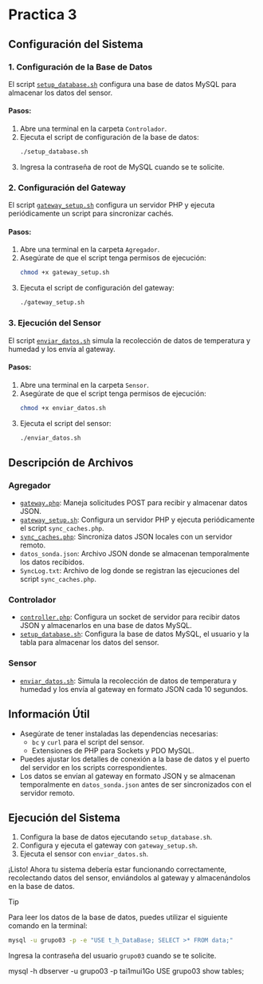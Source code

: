 # Practica 3

## Configuración del Sistema

### 1. Configuración de la Base de Datos

El script [`setup_database.sh`](Controlador/setup_database.sh) configura una base de datos MySQL para almacenar los datos del sensor.

#### Pasos:

1. Abre una terminal en la carpeta `Controlador`.
2. Ejecuta el script de configuración de la base de datos:
   ```sh
   ./setup_database.sh
   ```
3. Ingresa la contraseña de root de MySQL cuando se te solicite.

### 2. Configuración del Gateway

El script [`gateway_setup.sh`](Agregador/gateway_setup.sh) configura un servidor PHP y ejecuta periódicamente un script para sincronizar cachés.

#### Pasos:

1. Abre una terminal en la carpeta `Agregador`.
2. Asegúrate de que el script tenga permisos de ejecución:
   ```sh
   chmod +x gateway_setup.sh
   ```
3. Ejecuta el script de configuración del gateway:
   ```sh
   ./gateway_setup.sh
   ```

### 3. Ejecución del Sensor

El script [`enviar_datos.sh`](Sensor/enviar_datos.sh) simula la recolección de datos de temperatura y humedad y los envía al gateway.

#### Pasos:

1. Abre una terminal en la carpeta `Sensor`.
2. Asegúrate de que el script tenga permisos de ejecución:
   ```sh
   chmod +x enviar_datos.sh
   ```
3. Ejecuta el script del sensor:
   ```sh
   ./enviar_datos.sh
   ```

## Descripción de Archivos

### Agregador

- [`gateway.php`](Agregador/gateway.php): Maneja solicitudes POST para recibir y almacenar datos JSON.
- [`gateway_setup.sh`](Agregador/gateway_setup.sh): Configura un servidor PHP y ejecuta periódicamente el script `sync_caches.php`.
- [`sync_caches.php`](Agregador/sync_caches.php): Sincroniza datos JSON locales con un servidor remoto.
- `datos_sonda.json`: Archivo JSON donde se almacenan temporalmente los datos recibidos.
- `SyncLog.txt`: Archivo de log donde se registran las ejecuciones del script `sync_caches.php`.

### Controlador

- [`controller.php`](Controlador/controller.php): Configura un socket de servidor para recibir datos JSON y almacenarlos en una base de datos MySQL.
- [`setup_database.sh`](Controlador/setup_database.sh): Configura la base de datos MySQL, el usuario y la tabla para almacenar los datos del sensor.

### Sensor

- [`enviar_datos.sh`](Sensor/enviar_datos.sh): Simula la recolección de datos de temperatura y humedad y los envía al gateway en formato JSON cada 10 segundos.

## Información Útil

- Asegúrate de tener instaladas las dependencias necesarias:
  - `bc` y `curl` para el script del sensor.
  - Extensiones de PHP para Sockets y PDO MySQL.
- Puedes ajustar los detalles de conexión a la base de datos y el puerto del servidor en los scripts correspondientes.
- Los datos se envían al gateway en formato JSON y se almacenan temporalmente en `datos_sonda.json` antes de ser sincronizados con el servidor remoto.

## Ejecución del Sistema

1. Configura la base de datos ejecutando `setup_database.sh`.
2. Configura y ejecuta el gateway con `gateway_setup.sh`.
3. Ejecuta el sensor con `enviar_datos.sh`.

¡Listo! Ahora tu sistema debería estar funcionando correctamente, recolectando datos del sensor, enviándolos al gateway y almacenándolos en la base de datos.

> [!TIP]
>
> Para leer los datos de la base de datos, puedes utilizar el siguiente comando en la terminal:
>
> ```sh
> mysql -u grupo03 -p -e "USE t_h_DataBase; SELECT >* FROM data;"
> ```
>
> Ingresa la contraseña del usuario `grupo03` cuando se te solicite.

<!-- Para acceder a la base de datos de dat -->

mysql -h dbserver -u grupo03 -p
tai1mui1Go
USE grupo03
show tables;
